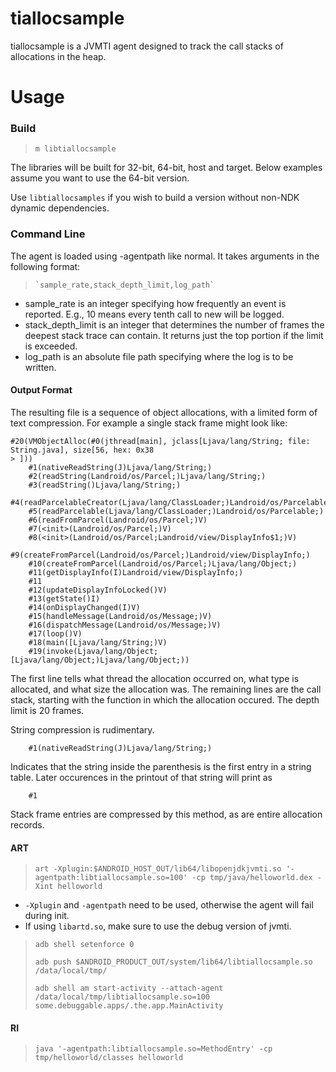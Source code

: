 # tiallocsample

tiallocsample is a JVMTI agent designed to track the call stacks of allocations
in the heap.

# Usage
### Build
>    `m libtiallocsample`

The libraries will be built for 32-bit, 64-bit, host and target. Below examples
assume you want to use the 64-bit version.

Use `libtiallocsamples` if you wish to build a version without non-NDK dynamic dependencies.

### Command Line

The agent is loaded using -agentpath like normal. It takes arguments in the
following format:
>     `sample_rate,stack_depth_limit,log_path`

* sample_rate is an integer specifying how frequently an event is reported.
  E.g., 10 means every tenth call to new will be logged.
* stack_depth_limit is an integer that determines the number of frames the deepest stack trace
  can contain.  It returns just the top portion if the limit is exceeded.
* log_path is an absolute file path specifying where the log is to be written.

#### Output Format

The resulting file is a sequence of object allocations, with a limited form of
text compression.  For example a single stack frame might look like:

```
#20(VMObjectAlloc(#0(jthread[main], jclass[Ljava/lang/String; file: String.java], size[56, hex: 0x38
> ]))
    #1(nativeReadString(J)Ljava/lang/String;)
    #2(readString(Landroid/os/Parcel;)Ljava/lang/String;)
    #3(readString()Ljava/lang/String;)
    #4(readParcelableCreator(Ljava/lang/ClassLoader;)Landroid/os/Parcelable$Creator;)
    #5(readParcelable(Ljava/lang/ClassLoader;)Landroid/os/Parcelable;)
    #6(readFromParcel(Landroid/os/Parcel;)V)
    #7(<init>(Landroid/os/Parcel;)V)
    #8(<init>(Landroid/os/Parcel;Landroid/view/DisplayInfo$1;)V)
    #9(createFromParcel(Landroid/os/Parcel;)Landroid/view/DisplayInfo;)
    #10(createFromParcel(Landroid/os/Parcel;)Ljava/lang/Object;)
    #11(getDisplayInfo(I)Landroid/view/DisplayInfo;)
    #11
    #12(updateDisplayInfoLocked()V)
    #13(getState()I)
    #14(onDisplayChanged(I)V)
    #15(handleMessage(Landroid/os/Message;)V)
    #16(dispatchMessage(Landroid/os/Message;)V)
    #17(loop()V)
    #18(main([Ljava/lang/String;)V)
    #19(invoke(Ljava/lang/Object;[Ljava/lang/Object;)Ljava/lang/Object;))
```

The first line tells what thread the allocation occurred on, what type is
allocated, and what size the allocation was.  The remaining lines are the call
stack, starting with the function in which the allocation occured.  The depth
limit is 20 frames.

String compression is rudimentary.

```
    #1(nativeReadString(J)Ljava/lang/String;)
```

Indicates that the string inside the parenthesis is the first entry in a string
table.  Later occurences in the printout of that string will print as

```
    #1
```

Stack frame entries are compressed by this method, as are entire allocation
records.


#### ART
>    `art -Xplugin:$ANDROID_HOST_OUT/lib64/libopenjdkjvmti.so '-agentpath:libtiallocsample.so=100' -cp tmp/java/helloworld.dex -Xint helloworld`

* `-Xplugin` and `-agentpath` need to be used, otherwise the agent will fail during init.
* If using `libartd.so`, make sure to use the debug version of jvmti.

>    `adb shell setenforce 0`
>
>    `adb push $ANDROID_PRODUCT_OUT/system/lib64/libtiallocsample.so /data/local/tmp/`
>
>    `adb shell am start-activity --attach-agent /data/local/tmp/libtiallocsample.so=100 some.debuggable.apps/.the.app.MainActivity`

#### RI
>    `java '-agentpath:libtiallocsample.so=MethodEntry' -cp tmp/helloworld/classes helloworld`
